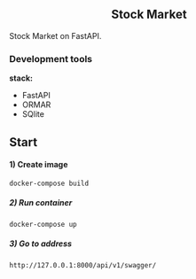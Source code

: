 <h2 align="center">Stock Market</h2>

Stock Market on FastAPI.

### Development tools ###

**stack:**
- FastAPI 
- ORMAR
- SQlite

## Start

#### 1) Create image

    docker-compose build

##### 2) Run container

    docker-compose up
    
##### 3) Go to address

    http://127.0.0.1:8000/api/v1/swagger/





